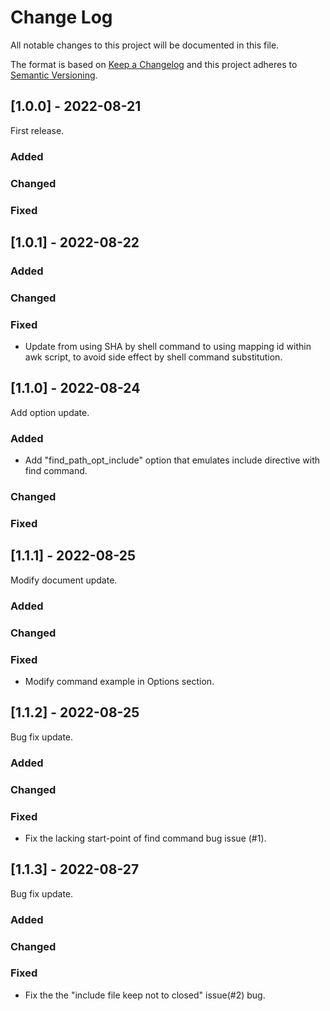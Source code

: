 # Change Log
All notable changes to this project will be documented in this file.
 
The format is based on [Keep a Changelog](http://keepachangelog.com/)
and this project adheres to [Semantic Versioning](http://semver.org/).
 
## [1.0.0] - 2022-08-21
First release.
 
### Added
 
### Changed
 
### Fixed

## [1.0.1] - 2022-08-22
 
### Added
 
### Changed
 
### Fixed
- Update from using SHA by shell command to using mapping id within awk script, to avoid side effect by shell command substitution.
 
## [1.1.0] - 2022-08-24
Add option update.
 
### Added
- Add "find_path_opt_include" option that emulates include directive with find command.
### Changed
 
### Fixed
 
## [1.1.1] - 2022-08-25
Modify document update.
 
### Added
 
### Changed
 
### Fixed
- Modify command example in Options section.

## [1.1.2] - 2022-08-25
Bug fix update.
 
### Added
 
### Changed
 
### Fixed
- Fix the lacking start-point of find command bug issue (#1).

## [1.1.3] - 2022-08-27
Bug fix update.
 
### Added
 
### Changed
 
### Fixed
- Fix the the "include file keep not to closed" issue(#2) bug.
